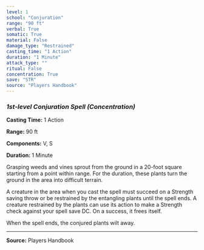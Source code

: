 ```yaml
---
level: 1
school: "Conjuration"
range: "90 ft"
verbal: True
somatic: True
material: False
damage_type: "Restrained"
casting_time: "1 Action"
duration: "1 Minute"
attack_type: ""
ritual: False
concentration: True
save: "STR"
source: "Players Handbook"
---
```


### *1st-level Conjuration Spell* *(Concentration)*

**Casting Time:** 1 Action

**Range:** 90 ft

**Components:** V, S

**Duration:** 1 Minute

Grasping weeds and vines sprout from the ground in a 20-foot square starting from a point within range. For the duration, these plants turn the ground in the area into difficult terrain.
 
 A creature in the area when you cast the spell must succeed on a Strength saving throw or be restrained by the entangling plants until the spell ends. A creature restrained by the plants can use its action to make a Strength check against your spell save DC. On a success, it frees itself.
 
 When the spell ends, the conjured plants wilt away.

---
**Source:** Players Handbook
